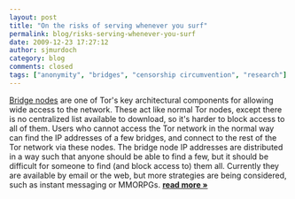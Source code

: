 ```yaml
---
layout: post
title: "On the risks of serving whenever you surf"
permalink: blog/risks-serving-whenever-you-surf
date: 2009-12-23 17:27:12
author: sjmurdoch
category: blog
comments: closed
tags: ["anonymity", "bridges", "censorship circumvention", "research"]
---
```


[Bridge nodes](https://www.torproject.org/bridges) are one of Tor's key architectural components for allowing wide access to the network. These act like normal Tor nodes, except there is no centralized list available to download, so it's harder to block access to all of them. Users who cannot access the Tor network in the normal way can find the IP addresses of a few bridges, and connect to the rest of the Tor network via these nodes. The bridge node IP addresses are distributed in a way such that anyone should be able to find a few, but it should be difficult for someone to find (and block access to) them all. Currently they are available by email or the web, but more strategies are being considered, such as instant messaging or MMORPGs. [**read more »**](https://blog.torproject.org/blog/risks-serving-whenever-you-surf)
